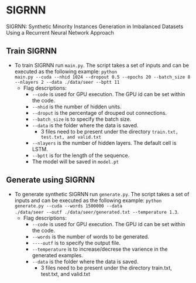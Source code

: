 # SIGRNN
SIGRNN: Synthetic Minority Instances Generation in Imbalanced Datasets Using a Recurrent Neural Network Approach

## Train SIGRNN
- To train SIGRNN run <code>main.py</code>. The script takes a set of inputs and can be executed as the following example:
<code>python main.py --cuda --nhid 1024 --dropout 0.5 --epochs 20 --batch_size 8 --nlayers 2  --data ./data/seer --bptt 11</code>
    - Flag descriptions:
        - <code>--code</code> is used for GPU execution. The GPU id can be set within the code.
        - <code>--nhid</code> is the number of hidden units.
        - <code>--droput</code> is the percentage of drouped out connections.
        - <code>--batch_size</code> is to specify the batch size.
        - <code>--data</code> is the folder where the data is saved.
            - 3 files need to be present under the directory <code>train.txt, test.txt, and valid.txt</code>
        - <code>--nlayers</code> is the number of hidden layers. The default cell is LSTM.
        - <code>--bptt</code> is for the length of the sequence.
        - The model will be saved in <code>model.pt</code>

## Generate using SIGRNN
- To generate synthetic SIGRNN run <code>generate.py</code>. The script takes a set of inputs and can be executed as the following example: <code>python generate.py --cuda --words 1500000 --data ./data/seer --outf ./data/seer/generated.txt --temperature 1.3</code>.
    - Flag descriptions:
        - <code>--code</code> is used for GPU execution. The GPU id can be set within the code.
        - <code>--words</code> is the number of words to be generated.
        - <code>----outf</code> is to specify the output file.
        - <code>--temperature</code> is to increase/decrese the varience in the generated examples.
        - <code>--data</code> is the folder where the data is saved.
            - 3 files need to be present under the directory train.txt, test.txt, and valid.txt

